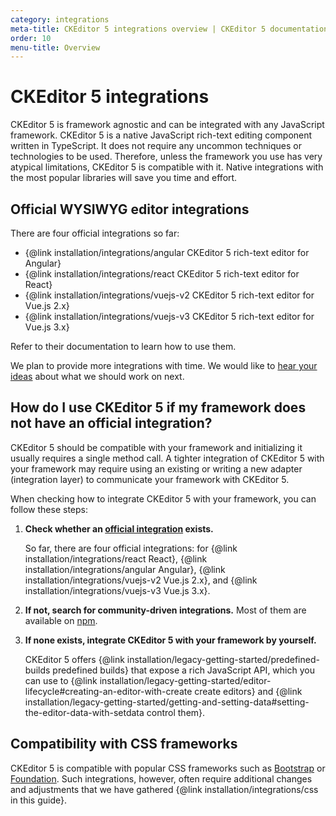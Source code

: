 ```yaml
---
category: integrations
meta-title: CKEditor 5 integrations overview | CKEditor 5 documentation
order: 10
menu-title: Overview
---
```


# CKEditor&nbsp;5 integrations

CKEditor&nbsp;5 is framework agnostic and can be integrated with any JavaScript framework. CKEditor&nbsp;5 is a native JavaScript rich-text editing component written in TypeScript. It does not require any uncommon techniques or technologies to be used. Therefore, unless the framework you use has very atypical limitations, CKEditor&nbsp;5 is compatible with it. Native integrations with the most popular libraries will save you time and effort.

## Official WYSIWYG editor integrations

There are four official integrations so far:

* {@link installation/integrations/angular CKEditor&nbsp;5 rich-text editor for Angular}
* {@link installation/integrations/react CKEditor&nbsp;5 rich-text editor for React}
* {@link installation/integrations/vuejs-v2 CKEditor&nbsp;5 rich-text editor for Vue.js 2.x}
* {@link installation/integrations/vuejs-v3 CKEditor&nbsp;5 rich-text editor for Vue.js 3.x}

Refer to their documentation to learn how to use them.

We plan to provide more integrations with time. We would like to [hear your ideas](https://github.com/ckeditor/ckeditor5/issues/1002) about what we should work on next.

## How do I use CKEditor&nbsp;5 if my framework does not have an official integration?

CKEditor&nbsp;5 should be compatible with your framework and initializing it usually requires a single method call. A tighter integration of CKEditor&nbsp;5 with your framework may require using an existing or writing a new adapter (integration layer) to communicate your framework with CKEditor&nbsp;5.

When checking how to integrate CKEditor&nbsp;5 with your framework, you can follow these steps:

1. **Check whether an [official integration](#official-wysiwyg-editor-integrations) exists.**

	So far, there are four official integrations: for {@link installation/integrations/react React}, {@link installation/integrations/angular Angular}, {@link installation/integrations/vuejs-v2 Vue.js 2.x}, and {@link installation/integrations/vuejs-v3 Vue.js 3.x}.
2. **If not, search for community-driven integrations.** Most of them are available on [npm](https://www.npmjs.com/).
3. **If none exists, integrate CKEditor&nbsp;5 with your framework by yourself.**

	CKEditor&nbsp;5 offers {@link installation/legacy-getting-started/predefined-builds predefined builds} that expose a rich JavaScript API, which you can use to {@link installation/legacy-getting-started/editor-lifecycle#creating-an-editor-with-create create editors} and {@link installation/legacy-getting-started/getting-and-setting-data#setting-the-editor-data-with-setdata control them}.

## Compatibility with CSS frameworks

CKEditor&nbsp;5 is compatible with popular CSS frameworks such as [Bootstrap](https://getbootstrap.com/) or [Foundation](https://get.foundation/). Such integrations, however, often require additional changes and adjustments that we have gathered {@link installation/integrations/css in this guide}.
